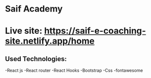 # Saif Academy

# Live site: https://saif-e-coaching-site.netlify.app/home

## Used Technologies:
-React js 
-React router
-React Hooks
-Bootstrap
-Css
-fontawesome



